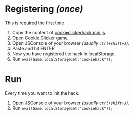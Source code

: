 # Registering *(once)*
This is required the first time
1. Copy the content of [cookieclickerhack.min.js](raw/cookieclicker.min.js).
2. Open [Cookie Clicker](https://orteil.dashnet.org/cookieclicker/) game.
3. Open JSConsole of your browser *(usually `ctrl+shift+J`)*.
4. Paste and hit ENTER
5. Now you have registered the hack in localStorage.
6. Run `eval(Game.localStorageGet("cookiehack"));`

# Run
Every time you want to init the hack.
1. Open JSConsole of your browser *(usually `ctrl+shift+J`)*.
2. Run `eval(Game.localStorageGet("cookiehack"));`
